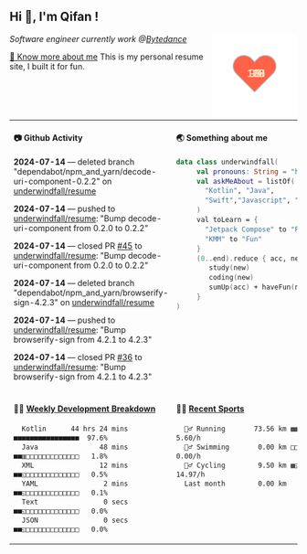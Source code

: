  <h2> Hi 👋, I'm Qifan ! </h2>
 <a href="https://github.com/underwindfall/iBeats"><img align="right" width="150px" src="https://raw.githubusercontent.com/underwindfall/iBeats/main/files/heart.svg"/></a>
 <p><em>Software engineer currently work @<a href="https://www.bytedance.com/en/">Bytedance</a></em></p>
 <p><a href="https://qifanyang.com/resume" target="_blank"> 🔭 Know more about me</a> This is my personal resume site, I built it for fun.</p>
 <table width="960px"><tr><td valign="top" width="50%">

  #### 📷 Github Activity
  <!-- githubActivity starts -->
**2024-07-14** — deleted branch "dependabot/npm_and_yarn/decode-uri-component-0.2.2" on [underwindfall/resume](https://api.github.com/repos/underwindfall/resume)

**2024-07-14** — pushed to [underwindfall/resume](https://api.github.com/repos/underwindfall/resume): "Bump decode-uri-component from 0.2.0 to 0.2.2"

**2024-07-14** — closed PR [#45](https://api.github.com/repos/underwindfall/resume/pulls/45) to [underwindfall/resume](https://api.github.com/repos/underwindfall/resume): "Bump decode-uri-component from 0.2.0 to 0.2.2"

**2024-07-14** — deleted branch "dependabot/npm_and_yarn/browserify-sign-4.2.3" on [underwindfall/resume](https://api.github.com/repos/underwindfall/resume)

**2024-07-14** — pushed to [underwindfall/resume](https://api.github.com/repos/underwindfall/resume): "Bump browserify-sign from 4.2.1 to 4.2.3"

**2024-07-14** — closed PR [#36](https://api.github.com/repos/underwindfall/resume/pulls/36) to [underwindfall/resume](https://api.github.com/repos/underwindfall/resume): "Bump browserify-sign from 4.2.1 to 4.2.3"
  <!-- githubActivity ends -->
  </td><td valign="top" width="50%">

  #### 🌏 Something about me
  <!-- profile starts -->
  ```kotlin
  data class underwindfall(
       val pronouns: String = "he|him",
       val askMeAbout = listOf(
         "Kotlin", "Java",
         "Swift","Javascript", "Typescript"
       )
       val toLearn = {
         "Jetpack Compose" to "Future",
         "KMM" to "Fun"
       }
       (0..end).reduce { acc, new ->
          study(new)
          coding(new)
          sumUp(acc) + haveFun(new)
       }
  )
  ```
  <!-- profile ends -->
  </td></tr><tr><td valign="top" width="50%">
  
  #### 🏊‍♂️ <a href="https://gist.github.com/underwindfall/377ee88ba1fabd1e93516e48ca9c61eb" target="_blank">Weekly Development Breakdown</a>
   <!-- codeTime starts -->
   ```text
     Kotlin      44 hrs 24 mins  ■■■■■■■■■■■■■■■■  97.6%
     Java               48 mins  ■■▥□□□□□□□□□□□□□   1.8%
     XML                12 mins  ■■◱□□□□□□□□□□□□□   0.5%
     YAML                2 mins  ■■◱□□□□□□□□□□□□□   0.1%
     Text                0 secs  ■■◱□□□□□□□□□□□□□   0.0%
     JSON                0 secs  ■■◱□□□□□□□□□□□□□   0.0%
   ```
   <!-- codeTime starts -->
   </td>
   <td valign="top" width="50%">

   #### 🤾‍♂️ <a href="https://gist.github.com/underwindfall/76198d6f6918f9f94d022c8ad881f98b" target="_blank">Recent Sports</a>

   <!-- Sports starts -->
   ```text
     ‍🏃‍♂️ Running       73.56 km ▩▩▩▩▩▩▩▩▩▩▨□  5.60/h
     🏊‍♂️ Swimming       0.00 km □□□□□□□□□□□□  0.00/h
     🚴‍♂️ Cycling        9.50 km ▩◱□□□□□□□□□□ 14.97/h
     Last month        0.00 km   0:0h
   ```
   <!-- Sports ends -->
   </td></tr></table>